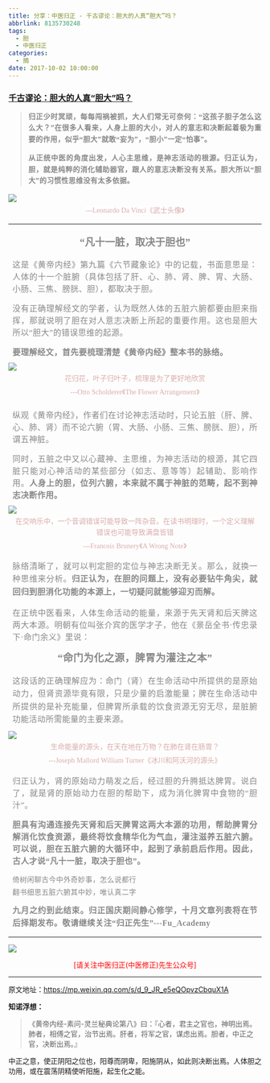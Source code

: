 ```yaml
---
title: 分享：中医归正 - 千古谬论：胆大的人真“胆大”吗？
abbrlink: 8135730248
tags:
  - 胆
  - 中医归正
categories:
  - 摘
date: 2017-10-02 10:00:00
---
```

###  [千古谬论：胆大的人真“胆大”吗？](https://mp.weixin.qq.com/s/d_9_JR_e5eQOpvzCbquX1A "跳转至原文")

<div class="rich_media_content ">
                    <blockquote><p style="margin-top: 15px;margin-bottom: 15px;text-align: justify;"><span style="letter-spacing: 0.5px;"><strong style="font-size: 14px;line-height: 1.6;"><span style="font-family: 仿宋;color: rgb(136, 136, 136);">归正少时冥顽，每每闯祸被抓，大人们常无可奈何：“这孩子胆子怎么这么大？”在很多人看来，人身上胆的大小，对人的意志和决断起着极为重要的作用，似乎“胆大”就敢“妄为”，“胆小”一定“怕事”。<br  /></span></strong></span></p><p style="margin-top: 15px;margin-bottom: 15px;text-align: justify;"><span style="letter-spacing: 0.5px;"><strong style="font-size: 14px;line-height: 1.6;"><span style="letter-spacing: 0.5px;font-family: 仿宋;color: rgb(136, 136, 136);">从正统中医的角度出发，人心主思维，是神志活动的根源。归正认为，胆，就是纯粹的消化辅助器官，跟人的意志决断没有关系。胆大所以“胆大”的习惯性思维没有太多依据。</span></strong></span></p></blockquote><p style="margin-bottom: 5px;line-height: normal;margin-top: 10px;"><img style="clear: both; display: block; margin:auto;" src="http://wx1.sinaimg.cn/large/8bf740e1gy1fk3k971v94j20hs0hdwti.jpg" class="" data-ratio="0.976" data-w="750" style="line-height: 1.6;"  /></p><p style="margin-top: 5px;margin-bottom: 5px;text-align: center;line-height: normal;"><span style="color: rgb(215, 171, 169);font-family: Arial, 宋体;font-size: 14px;line-height: 22.399999618530273px;text-align: center;background-color: rgb(255, 255, 255);"><span style="text-align: center;font-family: 仿宋;background-color: rgb(255, 255, 255);max-width: 100%;color: rgb(215, 171, 169);font-size: 14px;line-height: 22.4px;box-sizing: border-box !important;word-wrap: break-word !important;">---Leonardo Da Vinci《武士头像</span><span style="text-align: center;color: rgb(215, 171, 169);font-size: 14px;line-height: 22.4px;font-family: Arial, 宋体;">》</span></span></p><hr  /><p style="margin-top: 20px;margin-bottom: 5px;text-align: center;"><span style="font-size: 20px;"><strong><span style="color: rgb(136, 136, 136);font-family: 仿宋;line-height: 1.6;">“凡十一脏，取决于胆也”</span><br  /></strong></span></p><p style="margin: 15px 8px;text-align: justify;"><span style="color: rgb(136, 136, 136);font-family: 仿宋;font-size: 16px;text-align: center;letter-spacing: 0.5px;">这是《黄帝内经》第九篇《六节藏象论》中的记载，书面意思是：人体的十一个脏腑（具体包括了肝、心、肺、肾、脾、胃、大肠、小肠、三焦、膀胱、胆），都取决于胆。</span></p><p style="margin: 15px 8px;text-align: justify;"><span style="color: rgb(136, 136, 136);font-family: 仿宋;font-size: 16px;text-align: center;letter-spacing: 0.5px;">没有正确理解经文的学者，认为既然人体的五脏六腑都要由胆来指挥，那就说明了胆在对人意志决断上所起的重要作用。这也是胆大所以“胆大”的错误思维的起源。</span></p><p style="margin: 15px 8px 5px;text-align: justify;"><span style="letter-spacing: 0.5px;"><strong><span style="letter-spacing: 0.5px;color: rgb(136, 136, 136);font-family: 仿宋;font-size: 16px;text-align: center;">要理解经文，首先要梳理清楚《黄帝内经》整本书的脉络。</span></strong></span></p><p style="margin-top: 10px;margin-bottom: 5px;line-height: normal;"><img style="clear: both; display: block; margin:auto;" src="http://wx1.sinaimg.cn/large/8bf740e1gy1fk3k9ize16j20hs0lktvh.jpg" class="" data-ratio="1.212" data-w="750" style="line-height: 1.6;"  /></p><p style="margin-bottom: 5px;text-align: center;margin-top: 5px;line-height: normal;"><span style="text-align: center;font-family: 仿宋;background-color: rgb(255, 255, 255);max-width: 100%;color: rgb(215, 171, 169);font-size: 14px;line-height: 22.4px;box-sizing: border-box !important;word-wrap: break-word !important;">花归花，叶子归叶子，梳理是为了更好地欣赏</span></p><p style="margin-bottom: 15px;text-align: center;margin-top: 5px;line-height: normal;"><span style="text-align: center;font-family: 仿宋;background-color: rgb(255, 255, 255);max-width: 100%;color: rgb(215, 171, 169);font-size: 14px;line-height: 22.4px;box-sizing: border-box !important;word-wrap: break-word !important;">---Otto Scholderer《The Flower Arrangement》</span><span style="color: rgb(136, 136, 136);font-family: 仿宋;font-size: 16px;text-align: center;"></span><br  /></p><p style="margin: 20px 8px 15px;text-align: justify;"><span style="color: rgb(136, 136, 136);font-family: 仿宋;font-size: 16px;text-align: center;letter-spacing: 0.5px;">纵观《黄帝内经》，作者们在讨论神志活动时，只论五脏（肝、脾、心、肺、肾）而不论六腑（胃、大肠、小肠、三焦、膀胱、胆），所谓五神脏。</span></p><p style="margin: 15px 8px 10px;text-align: justify;"><span style="color: rgb(136, 136, 136);font-family: 仿宋;font-size: 16px;text-align: center;letter-spacing: 0.5px;">同时，五脏之中又以心藏神、主思维，为神志活动的根源，其它四脏只能对心神活动的某些部分（如志、意等等）起辅助、影响作用。<strong>人身上的胆，位列六腑，本来就不属于神脏的范畴，起不到神志决断作用。</strong></span></p><p style="margin-top: 10px;margin-bottom: 5px;line-height: normal;"><img style="clear: both; display: block; margin:auto;" src="http://wx1.sinaimg.cn/large/8bf740e1gy1fk3k9zujpsj20hs0c9wsz.jpg" class="" data-ratio="0.6885964912280702" data-w="684" style="line-height: 1.6;"  /></p><p style="margin: 5px 8px;white-space: normal;text-align: center;line-height: normal;"><span style="text-align: center;font-family: 仿宋;background-color: rgb(255, 255, 255);max-width: 100%;color: rgb(215, 171, 169);font-size: 14px;line-height: 22.4px;box-sizing: border-box !important;word-wrap: break-word !important;">在交响乐中，一个音调错误可能导致一阵杂</span><span style="color: rgb(136, 136, 136);font-family: 仿宋;font-size: 16px;text-align: center;"></span><span style="text-align: center;font-family: 仿宋;background-color: rgb(255, 255, 255);max-width: 100%;color: rgb(215, 171, 169);font-size: 14px;line-height: 22.4px;box-sizing: border-box !important;word-wrap: break-word !important;">音。在读书明理时，一个定义理解错误也可能导致满盘皆错</span></p><p style="margin: 5px 8px 15px;white-space: normal;text-align: center;line-height: normal;"><span style="text-align: center;font-family: 仿宋;background-color: rgb(255, 255, 255);max-width: 100%;color: rgb(215, 171, 169);font-size: 14px;line-height: 22.4px;box-sizing: border-box !important;word-wrap: break-word !important;">---Francois Brunery《A Wrong Note》</span></p><p style="margin: 15px 8px;text-align: justify;"><span style="letter-spacing: 0.5px;"><span style="color: rgb(136, 136, 136);font-family: 仿宋;font-size: 16px;text-align: center;line-height: 1.6;">脉络清晰了，就可以判定胆的定位与神志决断无关。那么，就换一种思维来分析。</span><strong style="color: rgb(136, 136, 136);font-family: 仿宋;font-size: 16px;text-align: center;line-height: 1.6;">归正认为，在胆的问题上，没有必要钻牛角尖，就回归到胆消化功能的本源上，一切疑问就能够迎刃而解。</strong><br  /><span style="color: rgb(136, 136, 136);font-family: 仿宋;font-size: 16px;text-align: center;"></span></span></p><p style="margin: 15px 8px;text-align: justify;"><span style="color: rgb(136, 136, 136);font-family: 仿宋;font-size: 16px;text-align: center;letter-spacing: 0.5px;">在正统中医看来，人体生命活动的能量，来源于先天肾和后天脾这两大本源。明朝有位叫张介宾的医学才子，他在《景岳全书·传忠录下·命门余义》里说：</span></p><p style="margin: 15px 8px 10px;text-align: center;"><span style="font-size: 20px;letter-spacing: 0.5px;"><strong><span style="font-size: 20px;letter-spacing: 0.5px;color: rgb(136, 136, 136);font-family: 仿宋;text-align: center;">“命门为化之源，脾胃为灌注之本”</span></strong></span></p><p style="white-space: normal;text-align: justify;margin: 20px 8px 10px;"><span style="color: rgb(136, 136, 136);font-family: 仿宋;font-size: 16px;line-height: 1.6;letter-spacing: 0.5px;">这段话的正确理解应为：命门（肾）在生命活动中所提供的是原始动力，但肾资源毕竟有限，只是少量的启激能量；脾在生命活动中所提供的是补充能量，但脾胃所承载的饮食资源无穷无尽，是脏腑功能活动所需能量的主要来源。</span></p><p style="white-space: normal;text-align: left;margin-top: 10px;margin-bottom: 5px;"><img style="clear: both; display: block; margin:auto;" src="http://wx1.sinaimg.cn/large/8bf740e1gy1fk3kaibfn9j20k00crndy.jpg" class="" data-ratio="0.6373333333333333" data-w="750"  /></p><p style="margin: 5px 8px;text-align: center;line-height: normal;"><span style="text-align: center;font-family: 仿宋;background-color: rgb(255, 255, 255);max-width: 100%;color: rgb(215, 171, 169);font-size: 14px;line-height: 22.4px;box-sizing: border-box !important;word-wrap: break-word !important;">生命能量的源头，在天在地在万物？在肺在肾在肠胃？</span></p><p style="margin: 5px 8px;text-align: center;line-height: normal;"><span style="text-align: center;font-family: 仿宋;background-color: rgb(255, 255, 255);max-width: 100%;color: rgb(215, 171, 169);font-size: 14px;line-height: 22.4px;box-sizing: border-box !important;word-wrap: break-word !important;">---Joseph Mallord William Turner《冰川和阿沃河的源头》</span><span style="color: rgb(136, 136, 136);font-family: 仿宋;font-size: 16px;text-align: center;"></span><br  /></p><p style="margin: 15px 8px;text-align: justify;"><span style="color: rgb(136, 136, 136);font-family: 仿宋;font-size: 16px;text-align: center;letter-spacing: 0.5px;">归正认为，肾的原始动力萌发之后，经过胆的升腾抵达脾胃。说白了，就是肾的原始动力在胆的帮助下，成为消化脾胃中食物的“胆汁”。</span></p><p style="margin: 15px 8px;text-align: justify;"><span style="color: rgb(136, 136, 136);font-family: 仿宋;font-size: 16px;text-align: center;letter-spacing: 0.5px;"><strong>胆具有沟通连接先天肾和后天脾胃这两大本源的功用，帮助脾胃分解消化饮食资源，最终将饮食精华化为气血，灌注滋养五脏六腑。可以说，</strong><strong>胆在五脏六腑的大循环中，起到了承前启后作用。因此，古人才说“凡十一脏，取决于胆也”。</strong></span></p><p style="text-align: justify;margin: 5px 8px;line-height: normal;"><span style="color: rgb(136, 136, 136);font-family: 仿宋;letter-spacing: 0.5px;">倚树闲聊古今中外奇妙事，怎么说都行</span></p><p style="text-align: justify;margin: 5px 8px;line-height: normal;"><span style="color: rgb(136, 136, 136);font-family: 仿宋;letter-spacing: 0.5px;">翻书细思五脏六腑其中妙，唯认真二字</span></p><p style="text-align: justify;margin: 15px 8px 5px;"><span style="color: rgb(136, 136, 136);font-family: 仿宋;letter-spacing: 0.5px;"><strong style="white-space: normal;"><span style="letter-spacing: 0.5px;line-height: 1.6;color: rgb(136, 136, 136);font-family: 仿宋;font-size: 16px;background-color: rgb(255, 255, 255);">九月之约到此结束。归正国庆期间静心修学，十月文章列表将在节后择期发布。敬请继续关注“归正先生”---Fu_Academy</span></strong></span></p><hr  />
					<img style="clear: both; display: block; margin:auto;" src="http://wx1.sinaimg.cn/mw690/8bf740e1gy1fgqt1hfuomj20hs0bzmyp.jpg" /><p style="text-align: center; color: red">[请关注中医归正(中医修正)先生公众号]</p><hr />
                </div>



原文地址：https://mp.weixin.qq.com/s/d_9_JR_e5eQOpvzCbquX1A


**知诺浮想：**
>《黄帝内经-素问-灵兰秘典论第八》曰：『心者，君主之官也，神明出焉。肺者，相傅之官，治节出焉。肝者，将军之官，谋虑出焉。胆者，中正之官，决断出焉。』   

中正之意，使正阴阳之位也，阳尊而阴卑，阳施阴从，如此则决断出焉。人体胆之功用，或在震荡阴精使听阳施，起生化之能。
